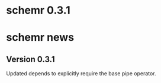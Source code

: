 # schemr 0.3.1

# schemr news
## Version 0.3.1
Updated depends to explicitly require the base pipe operator.
